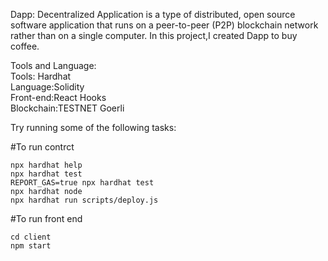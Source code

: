 Dapp:
  Decentralized Application is a type of distributed, open source software application that runs on a peer-to-peer (P2P) blockchain network rather than on a single computer.
In this project,I created Dapp to buy coffee.

Tools and Language:      
Tools: Hardhat       
Language:Solidity     
Front-end:React Hooks     
Blockchain:TESTNET Goerli      

Try running some of the following tasks:

#To run contrct
```shell
npx hardhat help
npx hardhat test
REPORT_GAS=true npx hardhat test
npx hardhat node
npx hardhat run scripts/deploy.js
```

#To run front end
```shell
cd client
npm start
```
